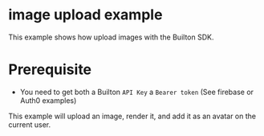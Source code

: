 # image upload example

This example shows how upload images with the Builton SDK.

# Prerequisite

- You need to get both a Builton `API Key` a `Bearer token` (See firebase or Auth0 examples)

This example will upload an image, render it, and add it as an avatar on the current user.
